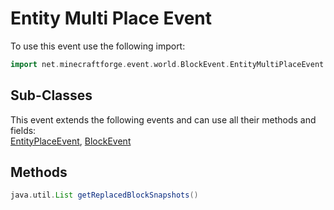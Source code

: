 # Entity Multi Place Event

To use this event use the following import:
```groovy
import net.minecraftforge.event.world.BlockEvent.EntityMultiPlaceEvent
```

## Sub-Classes
This event extends the following events and can use all their methods and fields: <br>
[EntityPlaceEvent](entity_place_event.md), [BlockEvent](block_event.md)

## Methods
```groovy
java.util.List getReplacedBlockSnapshots()
```
